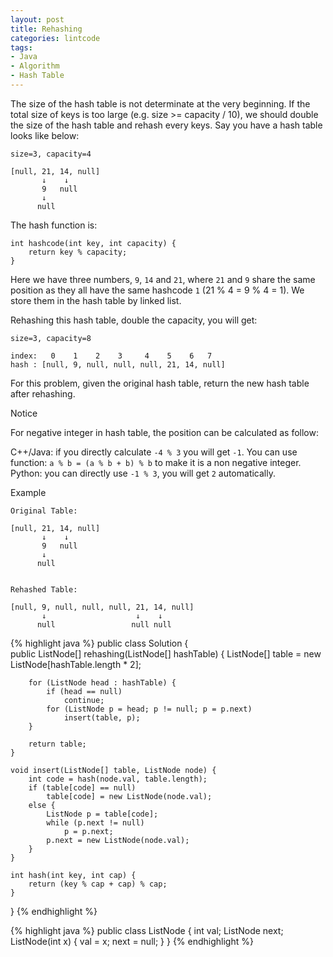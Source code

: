```yaml
---
layout: post
title: Rehashing
categories: lintcode
tags:
- Java
- Algorithm
- Hash Table
---
```


The size of the hash table is not determinate at the very beginning. If the total size of keys is too large (e.g. size >= capacity / 10), we should double the size of the hash table and rehash every keys. Say you have a hash table looks like below:

```
size=3, capacity=4

[null, 21, 14, null]
       ↓    ↓
       9   null
       ↓
      null
```

The hash function is:

```
int hashcode(int key, int capacity) {
    return key % capacity;
}
```

Here we have three numbers, `9`, `14` and `21`, where `21` and `9` share the same position as they all have the same hashcode `1` (21 % 4 = 9 % 4 = 1). We store them in the hash table by linked list.

Rehashing this hash table, double the capacity, you will get:

```
size=3, capacity=8

index:   0    1    2    3     4    5    6   7
hash : [null, 9, null, null, null, 21, 14, null]
```

For this problem, given the original hash table, return the new hash table after rehashing.

Notice

For negative integer in hash table, the position can be calculated as follow:

C++/Java: if you directly calculate `-4 % 3` you will get `-1`. You can use function: `a % b = (a % b + b) % b` to make it is a non negative integer.
Python: you can directly use `-1 % 3`, you will get `2` automatically.

Example

```
Original Table:

[null, 21, 14, null]
       ↓    ↓
       9   null
       ↓
      null


Rehashed Table: 

[null, 9, null, null, null, 21, 14, null]
       ↓                    ↓    ↓
      null                 null null

```

{% highlight java %}
public class Solution {   
    public ListNode[] rehashing(ListNode[] hashTable) {
        ListNode[] table = new ListNode[hashTable.length * 2];
        
        for (ListNode head : hashTable) {
            if (head == null)
                continue;
            for (ListNode p = head; p != null; p = p.next)
                insert(table, p);
        }
        
        return table;
    }
    
    void insert(ListNode[] table, ListNode node) {
        int code = hash(node.val, table.length);
        if (table[code] == null)
            table[code] = new ListNode(node.val);
        else {
            ListNode p = table[code];
            while (p.next != null)
                p = p.next;
            p.next = new ListNode(node.val);
        }
    }
    
    int hash(int key, int cap) {
        return (key % cap + cap) % cap;
    }
}
{% endhighlight %}

{% highlight java %}
public class ListNode {
    int val;
    ListNode next;
    ListNode(int x) {
        val = x;
        next = null;
    }
}
{% endhighlight %}